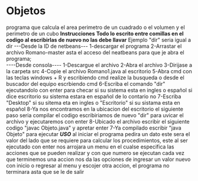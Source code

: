 # Objetos
programa que calcula el area perimetro de un cuadrado o el volumen y el perimetro de un cubo
****Instrucciones****
****Todo lo escrito entre comillas en el codigo al escribirlas de nuevo no las debe llavar****
Ejemplo 
"dir" seria igual a dir
---Desde la ID de netbeans---
1-descargar el programa
2-Arrastar el archivo Romano-master asta el acceso del neatbeans para que je abra el programa;                                           
----Desde consola----
1-Descargue el archivo
2-Abra el archivo
3-Dirijase a la carpeta src
4-Copie el archivo Romano1.java al escritorio
5-Abra cmd con las teclas windows + R y escribiendo cmd realize la busqueda o desde el buscador del equipo escrbiendo cmd
6-Escriba el comando "dir" ejecutandolo con enter para checar si su sistema esta en ingles o español si dice escritorio su sistema estara en español de lo contario no
7-Escriba "Desktop" si su sitema eta en ingles o "Escritorio" si su sistama esta en español
8-Ya nos encontramos en la ubicacion del escritorio el siguiente paso seria compilar el codigo escribiriamos de nuevo "dir" para uvicar el archivo y ejecutaremos con enter 
8-Ubicado el archivo escribir el siguiente codigo "javac Objeto.java" y apretar enter
7-Ya compilado escribir "java Objeto" para ejecutar
*****USO*****
al iniciar el programa pedira un dato este sera el valor del lado que se requiere para calcular los procedimientos, 
este al ser ejecutado con enter nos
arrojara un menu en el cualse especifica las acciones que se pueden realizar y con que numero se ejecutan
cada vez que terminemos una accion nos da las opciones de ingresar un valor nuevo con inicio o regresar al menu y escojer otra accion, el programa no terminara
asta que se le de salir
